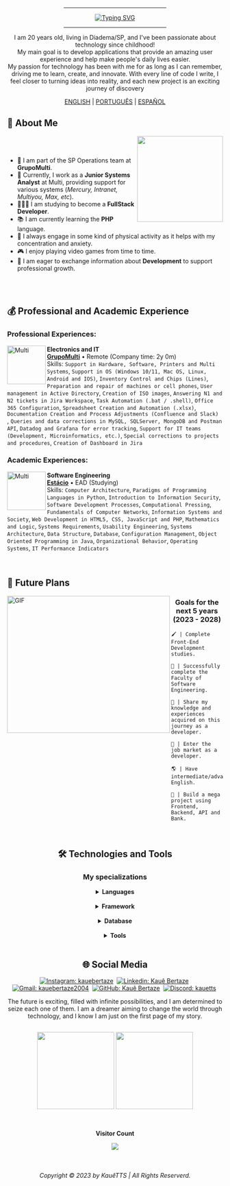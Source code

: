 <div align="center">

   <div>
      <hr width="240px" noshade="noshade" size="1">
      <a href="https://git.io/typing-svg"><img src="https://readme-typing-svg.demolab.com?font=Fira+Code&weight=600&size=24&pause=1000&color=F70000&center=true&vCenter=true&random=false&width=435&height=30&lines=Kau%C3%AA+Bertaze+de+Oliveira;FullStack+Developer;Software+Engineer" alt="Typing SVG" /></a>
      <hr width="240px" noshade="noshade" size="1">
   </div>
   
   <p>
      I am 20 years old, living in Diadema/SP, and I've been passionate about technology since childhood!<br>
      My main goal is to develop applications that provide an amazing user experience and help make people's daily lives easier.<br>
      My passion for technology has been with me for as long as I can remember, driving me to learn, create, and innovate. With every line of code I write, I feel closer to turning ideas into reality, and each new project is an exciting journey of discovery
   </p>

   <a href="https://github.com/KaueTTS"><span>ENGLISH</span></a> |
   <a href="https://github.com/KaueTTS/KaueTTS/blob/main/README_PTBR.md"><span>PORTUGUÊS</span></a> |
   <a href="https://github.com/KaueTTS/KaueTTS/blob/main/README_ES.md"><span>ESPAÑOL</span></a>

</div>

<div>

   ## 📝 About Me

   <img width="200px" align="right" src="https://media.tenor.com/TyhWL7gJwPgAAAAi/peppo-dance.gif">

   <br>
   <br>

   - 📌 I am part of the SP Operations team at **GrupoMulti**.
   - 🔌 Currently, I work as a **Junior Systems Analyst** at Multi, providing support for various systems (*Mercury, Intranet, Multiyou, Max, etc*).
   - 👨🏻‍💻 I am studying to become a **FullStack Developer**.
   - 📚 I am currently learning the **PHP** language.
   - 💪 I always engage in some kind of physical activity as it helps with my concentration and anxiety.
   - 🎮 I enjoy playing video games from time to time.
   - 🤝 I am eager to exchange information about **Development** to support professional growth.

</div>

<br>
<br>

<div>

   ## 💰 Professional and Academic Experience

   <h3>Professional Experiences:</h3>

   [<img align="left" width="90px" height="90px" alt="Multi" src="https://i.postimg.cc/NfhFgdDS/1659028914663.jpg"/>](https://www.multilaser.com.br/)
   **Electronics and IT** \
   [**GrupoMulti**](https://www.multilaser.com.br/) • Remote (Company time: 2y 0m) \
   Skills: `Support in Hardware, Software, Printers and Multi Systems`, `Support in OS (Windows 10/11, Mac OS, Linux, Android and IOS)`, `Inventory Control and Chips (Lines)`, `Preparation and repair of machines or cell phones`, `User management in Active Directory`, `Creation of ISO images`, `Answering N1 and N2 tickets in Jira Workspace`, `Task Automation (.bat / .shell)`, `Office 365 Configuration`, `Spreadsheet Creation and Automation (.xlsx)`, `Documentation Creation and Process Adjustments (Confluence and Slack) `, `Queries and data corrections in MySQL, SQLServer, MongoDB and Postman API`, `Datadog and Grafana for error tracking`, `Support for IT teams (Development, Microinformatics, etc.)`, `Special corrections to projects and procedures`, `Creation of Dashboard in Jira`

   <h3>Academic Experiences:</h3>

   [<img align="left" width="90px" height="90px" alt="Multi" src="https://i.postimg.cc/DZ4CsXCp/beb7593d7a55a49804b75a36a841c0b9.jpg"/>](https://estacio.br/)
   **Software Engineering** \
   [**Estácio**](https://estacio.br/) • EAD (Studying) \
   Skills:  `Computer Architecture`, `Paradigms of Programming Languages ​​in Python`, `Introduction to Information Security`, `Software Development Processes`, `Computational Pressing`, `Fundamentals of Computer Networks`, `Information Systems and Society`, `Web Development in HTML5, CSS, JavaScript and PHP`, `Mathematics and Logic`, `Systems Requirements`, `Usability Engineering`, `Systems Architecture`, `Data Structure`, `Database`, `Configuration Management`, `Object Oriented Programming in Java`, `Organizational Behavior`, `Operating Systems`, `IT Performance Indicators`

</div>

<br>

<div>

   ## 🎯 Future Plans

   <img width="380px" height="320px" align="left" alt="GIF" src="https://media.tenor.com/I3RjM4xQO0kAAAAi/monitors-typing.gif">

   <h3 align="center">Goals for the next 5 years (2023 - 2028)</h3>

   ```
   🖌️ | Complete Front-End Development studies.

   🧠 | Successfully complete the Faculty of Software Engineering.

   🌟 | Share my knowledge and experiences acquired on this journey as a developer.

   📖 | Enter the job market as a developer.

   🌎 | Have intermediate/advanced English.

   🤖 | Build a mega project using Frontend, Backend, API and Bank.
   ```

</div>

<br>

<div align="center">

   ## 🛠️ Technologies and Tools

   <h3><b>My specializations</b></h3>

   <details closed >
   <summary><b>Languages</b></summary>
      <div width="40px">
         <img src="https://skillicons.dev/icons?i=html,css,javascript,markdown,scss" />
         <br>
         <img src="https://skillicons.dev/icons?i=react,vuejs,php,python,nodejs" />
         <br>
         <img src="https://skillicons.dev/icons?i=ts" />
      </div>
   </details>
   
   <br>

   <details closed>
   <summary><b>Framework</b></summary>
      <div width="40px">
         <img src="https://skillicons.dev/icons?i=electron,tailwindcss,laravel,materialui" />
      </div>
   </details>

   <br>

   <details closed>
   <summary><b>Database</b></summary>
      <div width="40px">
         <img src="https://skillicons.dev/icons?i=mysql,mongodb" />
      </div>   
   </details>

   <br>

   <details closed>
   <summary><b>Tools</b></summary>  
      <div width="40px">
         <img src="https://skillicons.dev/icons?i=vscode,git,github,vercel,codepen" />
         <br>
         <img src="https://skillicons.dev/icons?i=pycharm,visualstudio,gamemakerstudio,gitlab,grafana" />
         <br>
         <img src="https://skillicons.dev/icons?i=postman" />
      </div> 
   </details>

</div>

<br>

<div align="center" display="inline">

   ## 🌐 Social Media

   [![Instagram: kauebertaze](https://img.shields.io/badge/instagram-E4405F?style=for-the-badge&logo=instagram&logoColor=white)](https://www.instagram.com/kauebertaze/)&nbsp;
   [![Linkedin: Kauê Bertaze](https://img.shields.io/badge/linkedin-0077B5?style=for-the-badge&logo=linkedin)](https://www.linkedin.com/in/kauebertaze/)&nbsp;
   [![Gmail: kauebertaze2004](https://img.shields.io/badge/gmail-D14836?style=for-the-badge&logo=gmail&logoColor=white)](mailto:kauebertaze2004@gmail.com)&nbsp;
   [![GitHub: Kauê Bertaze](https://img.shields.io/badge/github-181717?style=for-the-badge&logo=github&logoColor=white&link=kauebertaze)](https://github.com/KaueTTS)&nbsp;
   [![Discord: kauetts](https://img.shields.io/badge/Discord-7289DA?style=for-the-badge&logo=discord&logoColor=white)](https://discord.com/users/663580434101305345)&nbsp;

   <p>
      The future is exciting, filled with infinite possibilities, and I am determined to seize each one of them. I am a dreamer aiming to change the world through technology, and I know I am just on the first page of my story.
   </p>

</div>

##

<div>
   <p align="center">
      <img height="180em" src="https://github-readme-stats.vercel.app/api?username=KaueTTS&hide=contribs&show=prs_merged&show_icons=true&theme=tokyonight&locale=en"/>
      <img height="180em" src="https://github-readme-stats.vercel.app/api/top-langs/?username=KaueTTS&layout=compact&langs_count=8&theme=tokyonight&locale=en"/>
   </p>

   <div align="center">
      <br><p align="center"><b>Visitor Count</b></p>  
         <p align="center"><img align="center" src="https://profile-counter.glitch.me/{KaueTTS}/count.svg"/></p>
      <br>
   </div>

   <h6 align="center">Copyright © 2023 by KauêTTS | All Rights Reserverd.</h6>
</div>
